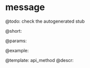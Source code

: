 message
=============


@todo:
	check the autogenerated stub

@short:
	

@params:





@example:

@template:	api_method
@descr:

